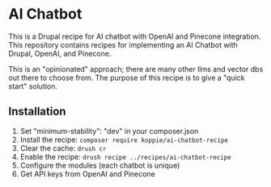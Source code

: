 # AI Chatbot

This is a Drupal recipe for AI chatbot with OpenAI and Pinecone integration. This repository contains recipes for implementing an AI Chatbot with Drupal, OpenAI, and Pinecone.

This is an "opinionated" approach; there are many other llms and vector dbs out there to choose from.  The purpose of this recipe is to give a "quick start" solution.

## Installation

1. Set "minimum-stability": "dev" in your composer.json
1. Install the recipe: `composer require koppie/ai-chatbot-recipe`
1. Clear the cache: `drush cr`
1. Enable the recipe: `drush recipe ../recipes/ai-chatbot-recipe`
1. Configure the modules (each chatbot is unique)
1. Get API keys from OpenAI and Pinecone
